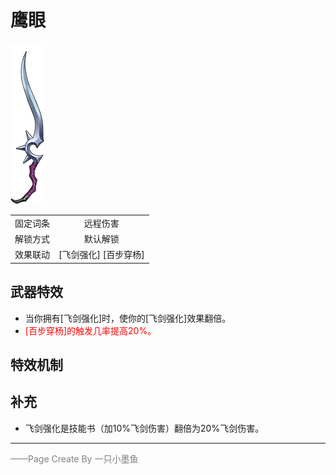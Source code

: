 # 鹰眼

![鹰眼](Texture2D_Sword/鹰眼.png)

|||
|:----:|:----:|
|固定词条|远程伤害|
|解锁方式|默认解锁|
|效果联动|[飞剑强化] [百步穿杨]|


## 武器特效
- 当你拥有[飞剑强化]时，使你的[飞剑强化]效果翻倍。
- <font color=red>[百步穿杨]的触发几率提高20%。</font>

## 特效机制

## 补充
- 飞剑强化是技能书（加10%飞剑伤害）翻倍为20%飞剑伤害。
---

<font color=grey>——Page Create By 一只小墨鱼</font>
